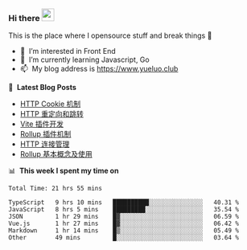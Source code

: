 ### Hi there <a href="https://www.yueluo.club/"><img src="https://media.giphy.com/media/hvRJCLFzcasrR4ia7z/giphy.gif" width="25px"></a>
This is the place where I opensource stuff and break things :rofl:

- 👀 &nbsp;I’m interested in Front End
- 🌱 &nbsp;I’m currently learning Javascript, Go
- 📫 &nbsp;My blog address is https://www.yueluo.club

📕 &nbsp;**Latest Blog Posts**

<!-- BLOG-POST-LIST:START -->
- [HTTP Cookie 机制](https://www.yueluo.club/detail?articleId=62727f6365e52c4388406c73)
- [HTTP 重定向和跳转](https://www.yueluo.club/detail?articleId=626f677365e52c4388405e25)
- [Vite 插件开发](https://www.yueluo.club/detail?articleId=626e8ffc65e52c4388405a30)
- [Rollup 插件机制](https://www.yueluo.club/detail?articleId=626b187965e52c4388404749)
- [HTTP 连接管理](https://www.yueluo.club/detail?articleId=626a944065e52c438840436f)
- [Rollup 基本概念及使用](https://www.yueluo.club/detail?articleId=6269cd3e65e52c4388403dd2)
<!-- BLOG-POST-LIST:END -->

📊 &nbsp;**This week I spent my time on**

<!--START_SECTION:waka-->

```text
Total Time: 21 hrs 55 mins

TypeScript   9 hrs 10 mins   ██████████░░░░░░░░░░░░░░░   40.31 %
JavaScript   8 hrs 5 mins    █████████░░░░░░░░░░░░░░░░   35.54 %
JSON         1 hr 29 mins    █▓░░░░░░░░░░░░░░░░░░░░░░░   06.59 %
Vue.js       1 hr 27 mins    █▓░░░░░░░░░░░░░░░░░░░░░░░   06.42 %
Markdown     1 hr 14 mins    █▒░░░░░░░░░░░░░░░░░░░░░░░   05.49 %
Other        49 mins         █░░░░░░░░░░░░░░░░░░░░░░░░   03.64 %
```

<!--END_SECTION:waka-->